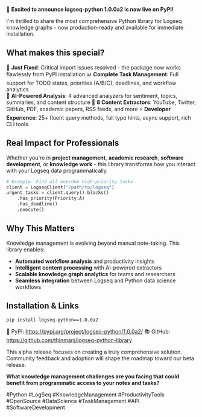 🚀 **Excited to announce logseq-python 1.0.0a2 is now live on PyPI!**

I'm thrilled to share the most comprehensive Python library for Logseq knowledge graphs - now production-ready and available for immediate installation.

## What makes this special?

🔧 **Just Fixed**: Critical import issues resolved - the package now works flawlessly from PyPI installation
📊 **Complete Task Management**: Full support for TODO states, priorities (A/B/C), deadlines, and workflow analytics  
🧠 **AI-Powered Analysis**: 4 advanced analyzers for sentiment, topics, summaries, and content structure
🔗 **8 Content Extractors**: YouTube, Twitter, GitHub, PDF, academic papers, RSS feeds, and more
⚡ **Developer Experience**: 25+ fluent query methods, full type hints, async support, rich CLI tools

## Real Impact for Professionals

Whether you're in **project management**, **academic research**, **software development**, or **knowledge work** - this library transforms how you interact with your Logseq data programmatically.

```python
# Example: Find all overdue high-priority tasks
client = LogseqClient("/path/to/logseq")
urgent_tasks = client.query().blocks()
    .has_priority(Priority.A)
    .has_deadline()
    .execute()
```

## Why This Matters

Knowledge management is evolving beyond manual note-taking. This library enables:
- **Automated workflow analysis** and productivity insights
- **Intelligent content processing** with AI-powered extractors  
- **Scalable knowledge graph analytics** for teams and researchers
- **Seamless integration** between Logseq and Python data science workflows

## Installation & Links

```bash
pip install logseq-python==1.0.0a2
```

🔗 PyPI: https://pypi.org/project/logseq-python/1.0.0a2/
📚 GitHub: https://github.com/thinmanj/logseq-python-library

This alpha release focuses on creating a truly comprehensive solution. Community feedback and adoption will shape the roadmap toward our beta release.

**What knowledge management challenges are you facing that could benefit from programmatic access to your notes and tasks?**

#Python #LogSeq #KnowledgeManagement #ProductivityTools #OpenSource #DataScience #TaskManagement #API #SoftwareDevelopment